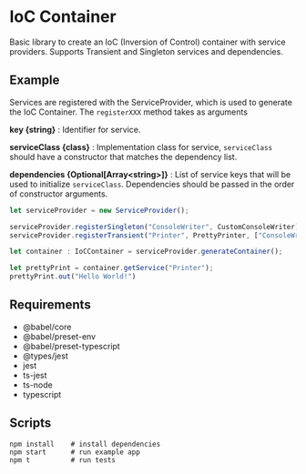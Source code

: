 # IoC Container

Basic library to create an IoC (Inversion of Control) container with service providers. Supports Transient and Singleton services and dependencies.

## Example

Services are registered with the ServiceProvider, which is used to generate the IoC Container. The `registerXXX` method takes as arguments

**key {string}**
: Identifier for service.

**serviceClass {class}**
: Implementation class for service, `serviceClass` should have a constructor that matches the dependency list.

**dependencies {Optional[Array\<string\>]}**
: List of service keys that will be used to initialize `serviceClass`. Dependencies should be passed in the order of constructor arguments.

```javascript
let serviceProvider = new ServiceProvider();

serviceProvider.registerSingleton("ConsoleWriter", CustomConsoleWriter);
serviceProvider.registerTransient("Printer", PrettyPrinter, ["ConsoleWriter"]);

let container : IoCContainer = serviceProvider.generateContainer();

let prettyPrint = container.getService("Printer");
prettyPrint.out("Hello World!")
```

## Requirements

- @babel/core
- @babel/preset-env
- @babel/preset-typescript
- @types/jest
- jest
- ts-jest
- ts-node
- typescript


## Scripts
```
npm install    # install dependencies
npm start      # run example app
npm t          # run tests
```